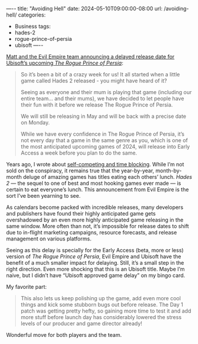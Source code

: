 —--
title: "Avoiding Hell"
date: 2024-05-10T09:00:00-08:00
url: /avoiding-hell/
categories:
  - Business
tags:
  - hades-2
  - rogue-prince-of-persia
  - ubisoft
—--

[Matt and the Evil Empire team announcing a delayed release date for Ubisoft’s upcoming _The Rogue Prince of Persia_](https://store.steampowered.com/news/app/2717880/view/4167595772890807529?l=english):

> So it’s been a bit of a crazy week for us! It all started when a little game called Hades 2 released - you might have heard of it?
> 
> Seeing as everyone and their mum is playing that game (including our entire team... and their mums), we have decided to let people have their fun with it before we release The Rogue Prince of Persia.
> 
> We will still be releasing in May and will be back with a precise date on Monday.
> 
> While we have every confidence in The Rogue Prince of Persia, it’s not every day that a game in the same genre as you, which is one of the most anticipated upcoming games of 2024, will release into Early Access a week before you plan to do the same.

Years ago, I wrote about [self-competing and time blocking](2017/04/23/self-competing-and-time-blocking/). While I’m not sold on the conspiracy, it remains true that the year-by-year, month-by-month deluge of amazing games has titles eating each others’ lunch. _Hades 2_ — the sequel to one of best and most hooking games ever made — is certain to eat everyone’s lunch. This announcement from Evil Empire is the sort I’ve been yearning to see.

As calendars become packed with incredible releases, many developers and publishers have found their highly anticipated game gets overshadowed by an even more highly anticipated game releasing in the same window. More often than not, it’s impossible for release dates to shift due to in-flight marketing campaigns, resource forecasts, and release management on various platforms.

Seeing as this delay is specially for the Early Access (beta, more or less) version of _The Rogue Prince of Persia_, Evil Empire and Ubisoft have the benefit of a much smaller impact for delaying. Still, it’s a small step in the right direction. Even more shocking that this is an Ubisoft title. Maybe I’m naive, but I didn’t have “Ubisoft approved game delay” on my bingo card.

My favorite part:

> This also lets us keep polishing up the game, add even more cool things and kick some stubborn bugs out before release. The Day 1 patch was getting pretty hefty, so gaining more time to test it and add more stuff before launch day has considerably lowered the stress levels of our producer and game director already!

Wonderful move for both players and the team.